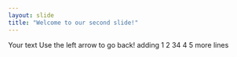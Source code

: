 ```yaml
---
layout: slide
title: "Welcome to our second slide!"
---
```

Your text
Use the left arrow to go back!
adding 
1
2
34
4
5
more lines
